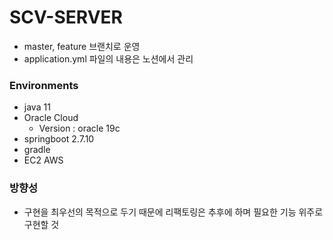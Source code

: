 # SCV-SERVER

- master, feature 브랜치로 운영
- application.yml 파일의 내용은 노션에서 관리

### Environments
- java 11
- Oracle Cloud
  - Version :  oracle 19c 
- springboot 2.7.10
- gradle
- EC2 AWS

### 방향성
- 구현을 최우선의 목적으로 두기 때문에 리팩토링은 추후에 하며 필요한 기능 위주로 구현할 것
